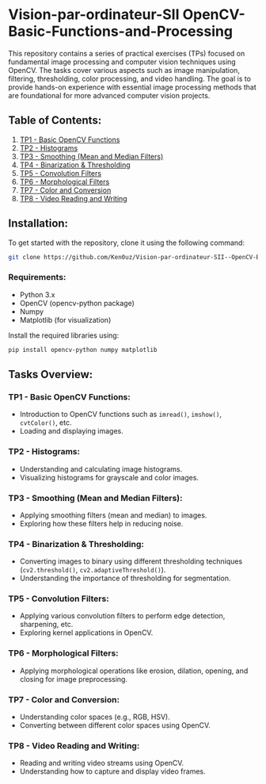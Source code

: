 # Vision-par-ordinateur-SII  OpenCV-Basic-Functions-and-Processing
 This repository contains a series of practical exercises (TPs) focused on fundamental image processing and computer vision techniques using OpenCV. The tasks cover various aspects such as image manipulation, filtering, thresholding, color processing, and video handling. The goal is to provide hands-on experience with essential image processing methods that are foundational for more advanced computer vision projects.

## Table of Contents:
1. [TP1 - Basic OpenCV Functions](#tp1-basic-opencv-functions)
2. [TP2 - Histograms](#tp2-histograms)
3. [TP3 - Smoothing (Mean and Median Filters)](#tp3-smoothing-mean-and-median-filters)
4. [TP4 - Binarization & Thresholding](#tp4-binarization-thresholding)
5. [TP5 - Convolution Filters](#tp5-convolution-filters)
6. [TP6 - Morphological Filters](#tp6-morphological-filters)
7. [TP7 - Color and Conversion](#tp7-color-and-conversion)
8. [TP8 - Video Reading and Writing](#tp8-video-reading-and-writing)

## Installation:
To get started with the repository, clone it using the following command:
```bash
git clone https://github.com/Ken0uz/Vision-par-ordinateur-SII--OpenCV-Basic-Functions-and-Processing.git
```
### Requirements:
- Python 3.x
- OpenCV (opencv-python package)
- Numpy
- Matplotlib (for visualization)

Install the required libraries using:
```bash
pip install opencv-python numpy matplotlib
```

## Tasks Overview:

### TP1 - Basic OpenCV Functions:
- Introduction to OpenCV functions such as `imread()`, `imshow()`, `cvtColor()`, etc.
- Loading and displaying images.

### TP2 - Histograms:
- Understanding and calculating image histograms.
- Visualizing histograms for grayscale and color images.

### TP3 - Smoothing (Mean and Median Filters):
- Applying smoothing filters (mean and median) to images.
- Exploring how these filters help in reducing noise.

### TP4 - Binarization & Thresholding:
- Converting images to binary using different thresholding techniques (`cv2.threshold()`, `cv2.adaptiveThreshold()`).
- Understanding the importance of thresholding for segmentation.

### TP5 - Convolution Filters:
- Applying various convolution filters to perform edge detection, sharpening, etc.
- Exploring kernel applications in OpenCV.

### TP6 - Morphological Filters:
- Applying morphological operations like erosion, dilation, opening, and closing for image preprocessing.

### TP7 - Color and Conversion:
- Understanding color spaces (e.g., RGB, HSV).
- Converting between different color spaces using OpenCV.

### TP8 - Video Reading and Writing:
- Reading and writing video streams using OpenCV.
- Understanding how to capture and display video frames.

